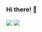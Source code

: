 ### Hi there! 👋

<!--
**tgoody/tgoody** is a ✨ _special_ ✨ repository because its `README.md` (this file) appears on your GitHub profile.

Here are some ideas to get you started:

- 🔭 I’m currently working on ...
- 🌱 I’m currently learning ...
- 👯 I’m looking to collaborate on ...
- 🤔 I’m looking for help with ...
- 💬 Ask me about ...
- 📫 How to reach me: ...
- 😄 Pronouns: ...
- ⚡ Fun fact: ...
-->

<a>
  <img align="center" src="https://github-readme-stats.vercel.app/api?username=tgoody&count_private=true&show_icons=true&theme=radical&hide_rank=true&hide=issues,contribs" />
</a>
<a>
  <img align="center" src="https://github-readme-stats.vercel.app/api/top-langs/?username=tgoody&layout=compact&hide=html,css,processing&theme=radical&langs_count=6&card_width=250" />
</a>


